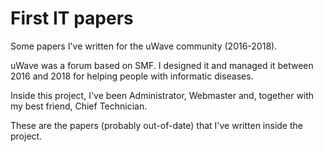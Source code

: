 # First IT papers

Some papers I've written for the uWave community (2016-2018).

uWave was a forum based on SMF. I designed it and managed it between 2016 and 2018 for helping people with informatic diseases.

Inside this project, I've been Administrator, Webmaster and, together with my best friend, Chief Technician.

These are the papers (probably out-of-date) that I've written inside the project.
